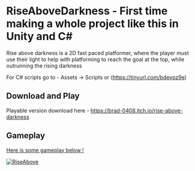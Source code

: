 # RiseAboveDarkness - First time making a whole project like this in Unity and C#

Rise above darkness is a 2D fast paced platformer, where the player must use their light to help with platforming to reach the goal at the top, while outrunning the rising darkness

For C# scripts go to - Assets -> Scripts or (https://tinyurl.com/bdevpz9e)


## Download and Play

Playable version download here - https://brad-0408.itch.io/rise-above-darkness


## Gameplay

<ins> Here is some gameplay below ! </ins>

[![RiseAbove](https://i.ytimg.com/vi/j-Pmh-WxQ6k/maxresdefault.jpg?sqp=-oaymwEmCIAKENAF8quKqQMa8AEB-AH-CYAC0AWKAgwIABABGCsgZShDMA8=&amp;rs=AOn4CLBoEN_VaxXeQ-MD11uwL8KJXxR1mA)](https://www.youtube.com/watch?v=j-Pmh-WxQ6k)
